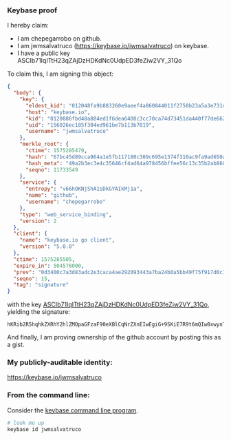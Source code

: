 ### Keybase proof

I hereby claim:

  * I am chepegarrobo on github.
  * I am jwmsalvatruco (https://keybase.io/jwmsalvatruco) on keybase.
  * I have a public key ASCIb71IqITtH23qZAjDzHDKdNc0UdpED3feZiw2VY_31Qo

To claim this, I am signing this object:

```json
{
  "body": {
    "key": {
      "eldest_kid": "012048fa9b883260e9aeef4a860844011f2750b23a5a3e731d320d486df7931738b30a",
      "host": "keybase.io",
      "kid": "0120886fbd48a884ed1f6dea6408c3cc70ca74d73451da440f77de662c36558ff7d50a",
      "uid": "156026ec185f304ed961be7b113b7019",
      "username": "jwmsalvatruco"
    },
    "merkle_root": {
      "ctime": 1575285479,
      "hash": "67bc45d89cca964a1e5fb117180c309c695e1374f310ac9fa9ad650a18d525b007be8fe6d538ab832b852c06d7876ac4ec8e1092b10c82941aa1cc02b2d432d7",
      "hash_meta": "49a2b3ec3e4c35646cf4ad64a978456bffee56c13c35b2ab8608ad37516b511c",
      "seqno": 11733549
    },
    "service": {
      "entropy": "v66hOKNj5hA1sDkGYAIkMj1a",
      "name": "github",
      "username": "chepegarrobo"
    },
    "type": "web_service_binding",
    "version": 2
  },
  "client": {
    "name": "keybase.io go client",
    "version": "5.0.0"
  },
  "ctime": 1575285505,
  "expire_in": 504576000,
  "prev": "0d3400c7a3d83adc2e3caca4ae292093443a7ba24b0a5bb49f75f917d0c1e684",
  "seqno": 15,
  "tag": "signature"
}
```

with the key [ASCIb71IqITtH23qZAjDzHDKdNc0UdpED3feZiw2VY_31Qo](https://keybase.io/jwmsalvatruco), yielding the signature:

```
hKRib2R5hqhkZXRhY2hlZMOpaGFzaF90eXBlCqNrZXnEIwEgiG+9SKiE7R9t6mQIw8xwynTXNFHaRA933mYsNlWP99UKp3BheWxvYWTESpcCD8QgDTQAx6PYOtwuPKykrikgk0Q6e6JLClu0n3X5F9DB5oTEIBZeqkQH9UUXhGR7QAecJN3eFg2N0WfQdV9anZhAprhDAgHCo3NpZ8RAmJhhANRyhrZKbHfR0R6546tyUt40E+0516AQ6c4x1siIw9vxLUsKes+VfmYLMM9sOCMyINFo1g/fXXHcU9V+D6hzaWdfdHlwZSCkaGFzaIKkdHlwZQildmFsdWXEIBQkuoeI2DA1dA/YEWveUWlCT74D6QXmGbyNxltIWw71o3RhZ80CAqd2ZXJzaW9uAQ==

```

And finally, I am proving ownership of the github account by posting this as a gist.

### My publicly-auditable identity:

https://keybase.io/jwmsalvatruco

### From the command line:

Consider the [keybase command line program](https://keybase.io/download).

```bash
# look me up
keybase id jwmsalvatruco
```
